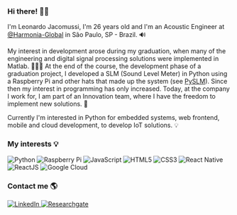 ### Hi there! 👋🏾

I'm Leonardo Jacomussi, I'm 26 years old and I'm an Acoustic Engineer at [@Harmonia-Global][harmonia] in São Paulo, SP - Brazil. 🔊

My interest in development arose during my graduation, when many of the engineering and digital signal processing solutions were implemented in Matlab. 
👨🏾‍🎓
At the end of the course, the development phase of a graduation project, I developed a SLM (Sound Level Meter) in Python using a Raspberry Pi and other hats that made up the system (see [PySLM][pyslm]). Since then my interest in programming has only increased. Today, at the company I work for, I am part of an Innovation team, where I have the freedom to implement new solutions. 🎤

Currently I'm interested in Python for embedded systems, web frontend, mobile and cloud development, to develop IoT solutions. 💡

### My interests 💡

<div>
  <!-- Python -->
  <img src="https://img.shields.io/badge/Python-FFD43B?style=for-the-badge&logo=python&logoColor=darkgreen" alt="Python"/>
  <!-- Raspberry Pi -->
  <img src="https://img.shields.io/badge/RASPBERRY%20PI-C51A4A.svg?&style=for-the-badge&logo=raspberry%20pi&logoColor=white" alt="Raspberry Pi"/>
  <!-- JavaScript -->
  <img src="https://img.shields.io/badge/JavaScript-F7DF1E?style=for-the-badge&logo=javascript&logoColor=black" alt="JavaScript"/>
  <!-- HTML5 -->
  <img src="https://img.shields.io/badge/HTML5-E34F26?style=for-the-badge&logo=html5&logoColor=white" alt="HTML5"/>
  <!-- CSS3 -->
  <img src="https://img.shields.io/badge/CSS3-1572B6?style=for-the-badge&logo=css3&logoColor=white" alt="CSS3"/>
  <!-- React Native -->
  <img src="https://img.shields.io/badge/React_Native-20232A?style=for-the-badge&logo=react&logoColor=61DAFB" alt="React Native"/>
  <!-- ReactJS -->
  <img src="https://img.shields.io/badge/React-20232A?style=for-the-badge&logo=react&logoColor=61DAFB" alt="ReactJS"/>
  <!-- GClud -->
  <img src="https://img.shields.io/badge/Google_Cloud-4285F4?style=for-the-badge&logo=google-cloud&logoColor=white" alt="Google Cloud"/>
<div/>

### Contact me 🌎
<!-- LinkedIn -->
<a href="https://www.linkedin.com/in/leonardo-jacomussi" target="_blank">
   <img src="https://img.shields.io/badge/LinkedIn-0077B5?style=for-the-badge&logo=linkedin&logoColor=white" alt="LinkedIn"/>
<a/>
<!-- Researchgate -->
<a href="https://www.researchgate.net/profile/Leonardo-Jacomussi" target="_blank">
   <img src="https://img.shields.io/badge/Research_Gate-00CCBB.svg?&style=for-the-badge&logo=ResearchGate&logoColor=white" alt="Researchgate"/>
<a/>

<!-- Images: https://github.com/alexandresanlim/Badges4-README.md-Profile -->
  
<!--
**leonardojacomussi/leonardojacomussi** is a ✨ _special_ ✨ repository because its `README.md` (this file) appears on your GitHub profile.

Here are some ideas to get you started:

- 🔭 I’m currently working on ...
- 🌱 I’m currently learning ...
- 👯 I’m looking to collaborate on ...
- 🤔 I’m looking for help with ...
- 💬 Ask me about ...
- 📫 How to reach me: ...
- 😄 Pronouns: ...
- ⚡ Fun fact: ...
-->

[harmonia]: <https://github.com/Harmonia-Global>
[pyslm]: <https://github.com/leonardojacomussi/PySLM>
